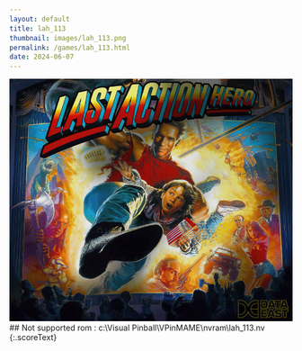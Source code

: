 ```yaml
---
layout: default
title: lah_113
thumbnail: images/lah_113.png
permalink: /games/lah_113.html
date: 2024-06-07
---
```


<img src="../images/lah_113.png" class="gameThumbnail img-fluid mx-auto align-middle">
## Not supported rom : c:\Visual Pinball\VPinMAME\nvram\lah_113.nv
{:.scoreText}


